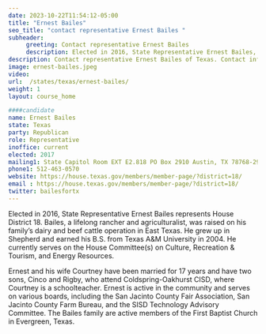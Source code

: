 ```yaml
---
date: 2023-10-22T11:54:12-05:00
title: "Ernest Bailes"
seo_title: "contact representative Ernest Bailes "
subheader:
     greeting: Contact representative Ernest Bailes
     description: Elected in 2016, State Representative Ernest Bailes, a lifelong rancher from East Texas, represents House District 18. He grew up in Shepherd, earned a B.S. from Texas A&M University in 2004, and currently serves on the House Committee(s) on Culture, Recreation & Tourism, and Energy Resources.
description: Contact representative Ernest Bailes of Texas. Contact information for Ernest Bailes includes email address, phone number, and mailing address.
image: ernest-bailes.jpeg
video:
url:  /states/texas/ernest-bailes/
weight: 1
layout: course_home

####candidate
name: Ernest Bailes
state: Texas
party: Republican
role: Representative
inoffice: current
elected: 2017
mailing1: State Capitol Room EXT E2.818 PO Box 2910 Austin, TX 78768-2910
phone1: 512-463-0570
website: https://house.texas.gov/members/member-page/?district=18/
email : https://house.texas.gov/members/member-page/?district=18/
twitter: bailesfortx
---
```


Elected in 2016, State Representative Ernest Bailes represents House District 18. Bailes, a lifelong rancher and agriculturalist, was raised on his family’s dairy and beef cattle operation in East Texas. He grew up in Shepherd and earned his B.S. from Texas A&M University in 2004. He currently serves on the House Committee(s) on Culture, Recreation & Tourism, and Energy Resources.

Ernest and his wife Courtney have been married for 17 years and have two sons, Cinco and Rigby, who attend Coldspring-Oakhurst CISD, where Courtney is a schoolteacher. Ernest is active in the community and serves on various boards, including the San Jacinto County Fair Association, San Jacinto County Farm Bureau, and the SISD Technology Advisory Committee. The Bailes family are active members of the First Baptist Church in Evergreen, Texas.
